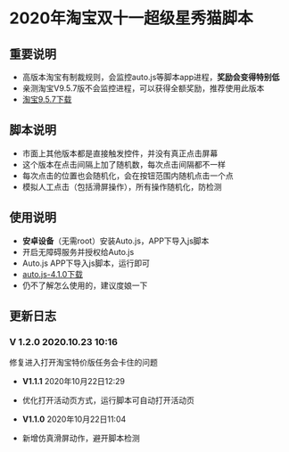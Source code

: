 # 2020年淘宝双十一超级星秀猫脚本
## 重要说明
* 高版本淘宝有制裁规则，会监控auto.js等脚本app进程，**奖励会变得特别低**
* 亲测淘宝V9.5.7版不会监控进程，可以获得全额奖励，推荐使用此版本
* [淘宝9.5.7下载](https://www.wandoujia.com/apps/32267/history_v278)

## 脚本说明
* 市面上其他版本都是直接触发控件，并没有真正点击屏幕
* 这个版本在点击间隔上加了随机数，每次点击间隔都不一样
* 每次点击的位置也会随机化，会在按钮范围内随机点击一个点
* 模拟人工点击（包括滑屏操作），所有操作随机化，防检测

## 使用说明
* **安卓设备**（无需root）安装Auto.js，APP下导入js脚本
* 开启无障碍服务并授权给Auto.js
* Auto.js APP下导入js脚本，运行即可
* [auto.js-4.1.0下载](https://share.weiyun.com/5a9g8ys)
* 仍不了解怎么使用的，建议度娘一下

## 更新日志
### **V 1.2.0** 2020.10.23 10:16
修复进入打开淘宝特价版任务会卡住的问题

* **V1.1.1** 2020年10月22日12:29
* 优化打开活动页方式，运行脚本可自动打开活动页

* **V1.1.0** 2020年10月22日11:04
* 新增仿真滑屏动作，避开脚本检测
